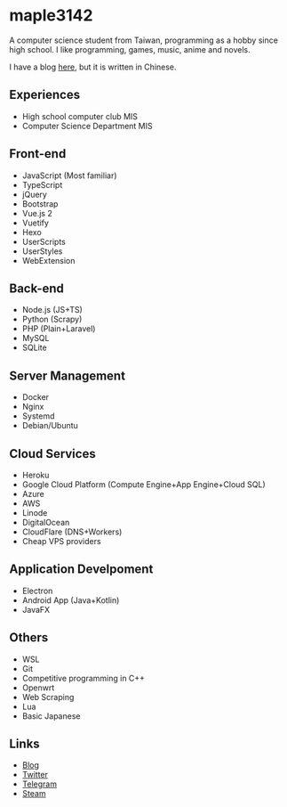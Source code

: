 # maple3142

A computer science student from Taiwan, programming as a hobby since high school. I like programming, games, music, anime and novels.

I have a blog [here](https://blog.maple3142.net/), but it is written in Chinese.

## Experiences

* High school computer club MIS
* Computer Science Department MIS

## Front-end

* JavaScript (Most familiar)
* TypeScript
* jQuery
* Bootstrap
* Vue.js 2
* Vuetify
* Hexo
* UserScripts
* UserStyles
* WebExtension

## Back-end

* Node.js (JS+TS)
* Python (Scrapy)
* PHP (Plain+Laravel)
* MySQL
* SQLite

## Server Management

* Docker
* Nginx
* Systemd
* Debian/Ubuntu

## Cloud Services

* Heroku
* Google Cloud Platform (Compute Engine+App Engine+Cloud SQL)
* Azure
* AWS
* Linode
* DigitalOcean
* CloudFlare (DNS+Workers)
* Cheap VPS providers

## Application Develpoment

* Electron
* Android App (Java+Kotlin)
* JavaFX

## Others

* WSL
* Git
* Competitive programming in C++
* Openwrt
* Web Scraping
* Lua
* Basic Japanese

## Links

* [Blog](https://blog.maple3142.net/)
* [Twitter](https://twitter.com/maple3142)
* [Telegram](https://t.me/maple3142)
* [Steam](https://steamcommunity.com/id/maple3142)
